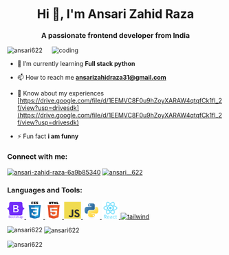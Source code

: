 <h1 align="center">Hi 👋, I'm Ansari Zahid Raza</h1>
<h3 align="center">A passionate frontend developer from India</h3>

<img align="right" alt="coding" width="400" src="https://user-images.githubusercontent.com/55389276/140866485-8fb1c876-9a8f-4d6a-98dc-08c4981eaf70.gif">


<p align="left"> <img src="https://komarev.com/ghpvc/?username=ansari622&label=Profile%20views&color=0e75b6&style=flat" alt="ansari622" /> </p>

- 🌱 I’m currently learning **Full stack python**

- 📫 How to reach me **ansarizahidraza31@gmail.com**

- 📄 Know about my experiences [https://drive.google.com/file/d/1EEMVC8F0u9hZoyXARAW4qtqfCk1fI_2f/view?usp=drivesdk](https://drive.google.com/file/d/1EEMVC8F0u9hZoyXARAW4qtqfCk1fI_2f/view?usp=drivesdk)

- ⚡ Fun fact **i am funny**

<h3 align="left">Connect with me:</h3>
<p align="left">
<a href="https://linkedin.com/in/ansari-zahid-raza-6a9b85340" target="blank"><img align="center" src="https://raw.githubusercontent.com/rahuldkjain/github-profile-readme-generator/master/src/images/icons/Social/linked-in-alt.svg" alt="ansari-zahid-raza-6a9b85340" height="30" width="40" /></a>
<a href="https://instagram.com/ansari__622" target="blank"><img align="center" src="https://raw.githubusercontent.com/rahuldkjain/github-profile-readme-generator/master/src/images/icons/Social/instagram.svg" alt="ansari__622" height="30" width="40" /></a>
</p>

<h3 align="left">Languages and Tools:</h3>
<p align="left"> <a href="https://getbootstrap.com" target="_blank" rel="noreferrer"> <img src="https://raw.githubusercontent.com/devicons/devicon/master/icons/bootstrap/bootstrap-plain-wordmark.svg" alt="bootstrap" width="40" height="40"/> </a> <a href="https://www.w3schools.com/css/" target="_blank" rel="noreferrer"> <img src="https://raw.githubusercontent.com/devicons/devicon/master/icons/css3/css3-original-wordmark.svg" alt="css3" width="40" height="40"/> </a> <a href="https://www.w3.org/html/" target="_blank" rel="noreferrer"> <img src="https://raw.githubusercontent.com/devicons/devicon/master/icons/html5/html5-original-wordmark.svg" alt="html5" width="40" height="40"/> </a> <a href="https://developer.mozilla.org/en-US/docs/Web/JavaScript" target="_blank" rel="noreferrer"> <img src="https://raw.githubusercontent.com/devicons/devicon/master/icons/javascript/javascript-original.svg" alt="javascript" width="40" height="40"/> </a> <a href="https://www.python.org" target="_blank" rel="noreferrer"> <img src="https://raw.githubusercontent.com/devicons/devicon/master/icons/python/python-original.svg" alt="python" width="40" height="40"/> </a> <a href="https://reactjs.org/" target="_blank" rel="noreferrer"> <img src="https://raw.githubusercontent.com/devicons/devicon/master/icons/react/react-original-wordmark.svg" alt="react" width="40" height="40"/> </a> <a href="https://tailwindcss.com/" target="_blank" rel="noreferrer"> <img src="https://www.vectorlogo.zone/logos/tailwindcss/tailwindcss-icon.svg" alt="tailwind" width="40" height="40"/> </a> </p>

<p><img align="left" src="https://github-readme-stats.vercel.app/api/top-langs?username=ansari622&show_icons=true&locale=en&layout=compact" alt="ansari622" /></p>

<p>&nbsp;<img align="center" src="https://github-readme-stats.vercel.app/api?username=ansari622&show_icons=true&locale=en" alt="ansari622" /></p>

<p><img align="center" src="https://github-readme-streak-stats.herokuapp.com/?user=ansari622&" alt="ansari622" /></p>

